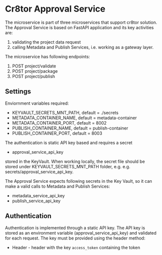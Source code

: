 # Cr8tor Approval Service

The microservice is part of three microservices that support cr8tor solution. The Approval Service is based on FastAPI application and its key activities are:
1) validating the project data request  
2) calling Metadata and Publish Services, i.e. working as a gateway layer.

The microservice has following endpoints:
1) POST project/validate
2) POST project/package
3) POST project/publish

## Settings

Enviornment variables required:
* KEYVAULT_SECRETS_MNT_PATH, default = ./secrets
* METADATA_CONTAINER_NAME, default = metadata-container
* METADATA_CONTAINER_PORT, default = 8002
* PUBLISH_CONTAINER_NAME, default = publish-container
* PUBLISH_CONTAINER_PORT, default = 8003
   
The authentication is static API key based and requires a secret
* approval_service_api_key 

stored in the KeyVault. When working locally, the secret file should be stored under KEYVAULT_SECRETS_MNT_PATH folder, e.g. e.g. secrets/approval_service_api_key.

The Approval Service expects following secrets in the Key Vault, so it can make a valid calls to Metadata and Publish Services:
* metadata_service_api_key
* publish_service_api_key

## Authentication

Authentication is implemented through a static API key. The API key is stored as an environment variable (approval_service_api_key) and validated for each request. The key must be provided using the header method:
* Header - header with the key ```access_token``` containing the token